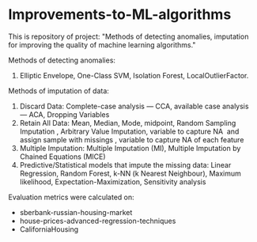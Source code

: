 # Improvements-to-ML-algorithms
This is repository of project: "Methods of detecting anomalies, imputation for improving the quality of machine learning algorithms."

Methods of detecting anomalies: 
1) Elliptic Envelope, One-Class SVM, Isolation Forest, LocalOutlierFactor.

Methods of imputation of data: 
1) Discard Data: Complete-case analysis — CCA, available case analysis — ACA, Dropping Variables 
2) Retain All Data: Mean, Median, Mode, midpoint, Random Sampling Imputation , Arbitrary Value Imputation, variable to capture NA  and assign sample with missings , variable to capture NA of each feature 
3) Multiple Imputation: Multiple Imputation (MI), Multiple Imputation by Chained Equations (MICE)
4) Predictive/Statistical models that impute the missing data: Linear Regression, Random Forest, k-NN (k Nearest Neighbour), Maximum likelihood, Expectation-Maximization, Sensitivity analysis

Evaluation metrics were calculated on:
- sberbank-russian-housing-market
- house-prices-advanced-regression-techniques
- CaliforniaHousing
